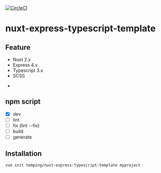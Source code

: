 [![CircleCI](https://circleci.com/gh/temping/nuxt-express-typescript-template/tree/master.svg?style=shield)](https://circleci.com/gh/temping/nuxt-express-typescript-template/tree/master)

# nuxt-express-typescript-template

## Feature
- Nuxt 2.x
- Express 4.x
- Typescript 3.x
- SCSS
- ~~~pm2~~~

## npm script
- [x] dev
- [ ] lint
- [ ] fix (lint --fix)
- [ ] build
- [ ] generate

## Installation
``` bash
vue init temping/nuxt-express-typescript-template myproject
```

